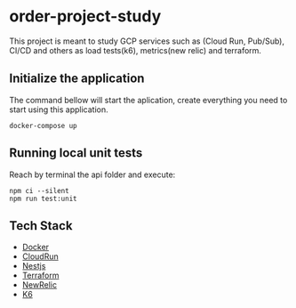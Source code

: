 # order-project-study
This project is meant to study GCP services such as (Cloud Run, Pub/Sub), CI/CD and others as load tests(k6), metrics(new relic) and terraform.

## Initialize the application
The command bellow will start the aplication, create everything you need to start using this application.
```
docker-compose up
```

## Running local unit tests
Reach by terminal the api folder and execute:
```
npm ci --silent
npm run test:unit
```

## Tech Stack

- [Docker](https://docs.docker.com/engine/install/ubuntu/)
- [CloudRun](https://cloud.google.com/run/docs/quickstarts/deploy-container)
- [Nestjs](https://docs.nestjs.com)
- [Terraform](https://www.terraform.io)
- [NewRelic](https://newrelic.com)
- [K6](https://k6.io/docs/)
